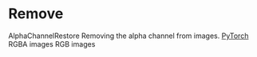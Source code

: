 # Remove

<deflist type="narrow">
    <def title="Full Name">
        AlphaChannelRestore
    </def>
    <def title="Description">
        Removing the alpha channel from images.
    </def>
        <def title="Backend">
            <a href="Modules.md" anchor="pytorch" summary="Image processing with pure Tensor without transformations.">PyTorch</a>
        </def>
    <def title="Input Parameters">
        <deflist type="narrow">
            <def title="Images">
                RGBA images
            </def>
        </deflist>
    </def>
    <def title="Output Parameters">
        <deflist type="narrow">
            <def title="Images">
                RGB images
            </def>
        </deflist>
    </def>
</deflist>
